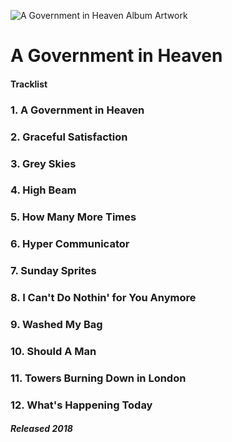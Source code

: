![A Government in Heaven Album Artwork](https://is3-ssl.mzstatic.com/image/thumb/Music118/v4/33/80/f6/3380f60b-e0a1-fa31-ff77-97b9b0dd85f9/source/200x200bb.jpg)

# A Government in Heaven

#### Tracklist
### 1. A Government in Heaven
### 2. Graceful Satisfaction
### 3. Grey Skies
### 4. High Beam
### 5. How Many More Times
### 6. Hyper Communicator
### 7. Sunday Sprites
### 8. I Can't Do Nothin' for You Anymore
### 9. Washed My Bag
### 10. Should A Man
### 11. Towers Burning Down in London
### 12. What's Happening Today

##### Released 2018


